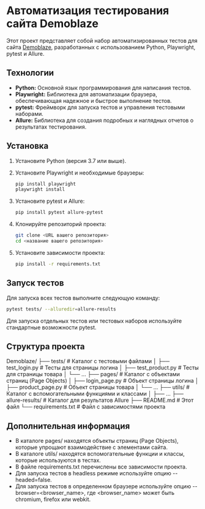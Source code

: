 # Автоматизация тестирования сайта Demoblaze

Этот проект представляет собой набор автоматизированных тестов для сайта [Demoblaze](https://www.demoblaze.com/index.html), разработанных с использованием Python, Playwright, pytest и Allure.

## Технологии

* **Python:** Основной язык программирования для написания тестов.
* **Playwright:** Библиотека для автоматизации браузера, обеспечивающая надежное и быстрое выполнение тестов.
* **pytest:** Фреймворк для запуска тестов и управления тестовыми наборами.
* **Allure:** Библиотека для создания подробных и наглядных отчетов о результатах тестирования.

## Установка

1.  Установите Python (версия 3.7 или выше).
2.  Установите Playwright и необходимые браузеры:

    ```bash
    pip install playwright
    playwright install
    ```

3.  Установите pytest и Allure:

    ```bash
    pip install pytest allure-pytest
    ```

4.  Клонируйте репозиторий проекта:

    ```bash
    git clone <URL вашего репозитория>
    cd <название вашего репозитория>
    ```

5.  Установите зависимости проекта:

    ```bash
    pip install -r requirements.txt
    ```

## Запуск тестов

Для запуска всех тестов выполните следующую команду:

```bash
pytest tests/ --alluredir=allure-results
```

Для запуска отдельных тестов или тестовых наборов используйте стандартные возможности pytest.

## Структура проекта

Demoblaze/
├── tests/              # Каталог с тестовыми файлами
│   ├── test_login.py     # Тесты для страницы логина
│   ├── test_product.py   # Тесты для страницы товара
│   └── ...
├── pages/              # Каталог с объектами страниц (Page Objects)
│   ├── login_page.py     # Объект страницы логина
│   ├── product_page.py   # Объект страницы товара
│   └── ...
├── utils/              # Каталог с вспомогательными функциями и классами
│   ├── ...
├── allure-results/     # Каталог для результатов Allure
├── README.md           # Этот файл
└── requirements.txt    # Файл с зависимостями проекта

## Дополнительная информация

* В каталоге pages/ находятся объекты страниц (Page Objects), которые упрощают взаимодействие с элементами сайта.
* В каталоге utils/ находятся вспомогательные функции и классы, которые используются в тестах.
* В файле requirements.txt перечислены все зависимости проекта.
* Для запуска тестов в headless режиме используйте опцию --headed=false.
* Для запуска тестов в определенном браузере используйте опцию --browser=<browser_name>, где <browser_name> может быть chromium, firefox или webkit.

